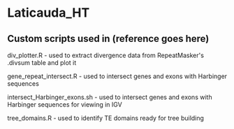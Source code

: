 # Laticauda_HT
## Custom scripts used in (reference goes here)

div_plotter.R - used to extract divergence data from RepeatMasker's .divsum table and plot it

gene_repeat_intersect.R - used to intersect genes and exons with Harbinger sequences

intersect_Harbinger_exons.sh - used to intersect genes and exons with Harbinger sequences for viewing in IGV

tree_domains.R - used to identify TE domains ready for tree building
